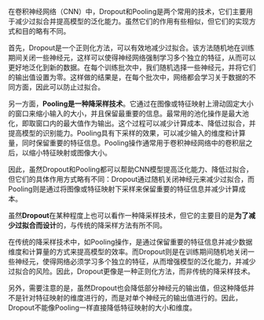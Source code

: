 在卷积神经网络（CNN）中，Dropout和Pooling是两个常用的技术，它们主要用于减少过拟合并提高模型的泛化能力。虽然它们的作用有些相似，但它们的实现方式和目的略有不同。

首先，Dropout是一个正则化方法，可以有效地减少过拟合。该方法随机地在训练期间关闭一些神经元，这样可以使得神经网络强制学习多个独立的特征，从而可以更好地泛化到新的数据。在每个训练批次中，我们随机选择一些神经元，并将它们的输出值设置为零。这样做的结果是，在每个批次中，网络都会学习关于数据的不同方面，因此可以防止过拟合。

另一方面，**Pooling是一种降采样技术**。它通过在图像或特征映射上滑动固定大小的窗口来缩小输入的大小，并且保留最重要的信息。最常用的池化操作是最大池化，即取窗口内的最大值作为输出。这个过程可以减少计算成本、降低过拟合，并提高模型的识别能力。Pooling具有下采样的效果，可以减少输入的维度和计算量，同时保留重要的特征信息。Pooling操作通常用于卷积神经网络中的卷积层之后，以缩小特征映射或图像大小。

因此，虽然Dropout和Pooling都可以帮助CNN模型提高泛化能力、降低过拟合，但它们的具体作用方式略有不同：Dropout通过随机关闭神经元来减少过拟合，而Pooling则是通过将图像或特征映射下采样来保留重要的特征信息并减少计算成本。

虽然**Dropout**在某种程度上也可以看作一种降采样技术，但它的主要目的是**为了减少过拟合而设计**的，与传统的降采样方法有所不同。

在传统的降采样技术中，如Pooling操作，是通过保留重要的特征信息并减少数据维度和计算量的方式来提高模型的效率。而Dropout则是在训练期间随机地关闭一些神经元，使得网络必须学习多个独立的特征，从而增强模型的泛化能力，并减少过拟合的风险。因此，Dropout更像是一种正则化方法，而非传统的降采样技术。

另外，需要注意的是，虽然Dropout也会降低部分神经元的输出值，但这种降低并不是针对特征映射的维度进行的，而是对单个神经元的输出值进行的。因此，Dropout不能像Pooling一样直接降低特征映射的大小和维度。